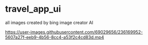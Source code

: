 # travel_app_ui

all images created by bing image creator AI

https://user-images.githubusercontent.com/69029656/236169952-5607a27f-eeb9-4b56-8cc4-a53f2c4cd83d.mp4


